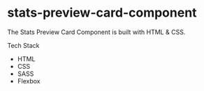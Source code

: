 # stats-preview-card-component

The Stats Preview Card Component is built with HTML &amp; CSS.

Tech Stack

- HTML
- CSS
- SASS
- Flexbox
